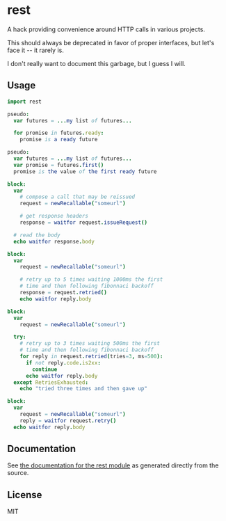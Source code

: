 # rest

A hack providing convenience around HTTP calls in various projects.

This should always be deprecated in favor of proper interfaces, but let's face
it -- it rarely is.

I don't really want to document this garbage, but I guess I will.

## Usage

```nim
import rest

pseudo:
  var futures = ...my list of futures...

  for promise in futures.ready:
    promise is a ready future

pseudo:
  var futures = ...my list of futures...
  var promise = futures.first()
  promise is the value of the first ready future

block:
  var
    # compose a call that may be reissued
    request = newRecallable("someurl")

    # get response headers
    response = waitfor request.issueRequest()

  # read the body
  echo waitfor response.body

block:
  var
    request = newRecallable("someurl")

    # retry up to 5 times waiting 1000ms the first
    # time and then following fibonnaci backoff
    response = request.retried()
    echo waitfor reply.body

block:
  var
    request = newRecallable("someurl")

  try:
    # retry up to 3 times waiting 500ms the first
    # time and then following fibonnaci backoff
    for reply in request.retried(tries=3, ms=500):
      if not reply.code.is2xx:
        continue
      echo waitfor reply.body
  except RetriesExhausted:
    echo "tried three times and then gave up"

block:
  var
    request = newRecallable("someurl")
    reply = waitfor request.retry()
  echo waitfor reply.body
```

## Documentation
See [the documentation for the rest module](https://disruptek.github.io/rest/rest.html) as generated directly from the source.

## License
MIT
